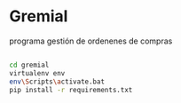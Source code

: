 # Gremial
programa gestión de ordenenes de compras 


```sh 

cd gremial
virtualenv env
env\Scripts\activate.bat
pip install -r requirements.txt

```